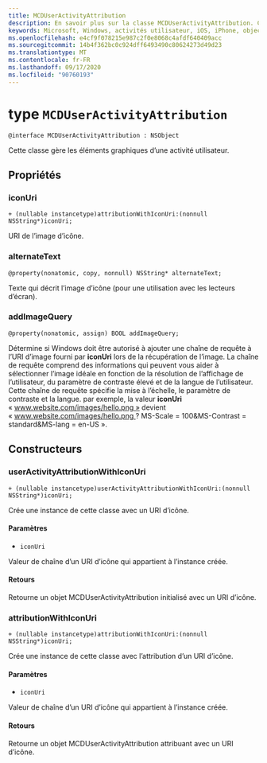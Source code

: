 ```yaml
---
title: MCDUserActivityAttribution
description: En savoir plus sur la classe MCDUserActivityAttribution. Cette classe gère les éléments graphiques d’une activité utilisateur.
keywords: Microsoft, Windows, activités utilisateur, iOS, iPhone, objectiveC, appareils connectés, projet Rome
ms.openlocfilehash: e4cf9f078215e987c2f0e8068c4afdf640409acc
ms.sourcegitcommit: 14b4f362bc0c924dff6493490c80624273d49d23
ms.translationtype: MT
ms.contentlocale: fr-FR
ms.lasthandoff: 09/17/2020
ms.locfileid: "90760193"
---
```

# <a name="class-mcduseractivityattribution"></a>type `MCDUserActivityAttribution`

```
@interface MCDUserActivityAttribution : NSObject
```

Cette classe gère les éléments graphiques d’une activité utilisateur.

## <a name="properties"></a>Propriétés

### <a name="iconuri"></a>iconUri
`+ (nullable instancetype)attributionWithIconUri:(nonnull NSString*)iconUri;`

URI de l’image d’icône.

### <a name="alternatetext"></a>alternateText
`@property(nonatomic, copy, nonnull) NSString* alternateText;`

Texte qui décrit l’image d’icône (pour une utilisation avec les lecteurs d’écran).

### <a name="addimagequery"></a>addImageQuery
`@property(nonatomic, assign) BOOL addImageQuery;`

Détermine si Windows doit être autorisé à ajouter une chaîne de requête à l’URI d’image fourni par **iconUri** lors de la récupération de l’image. La chaîne de requête comprend des informations qui peuvent vous aider à sélectionner l’image idéale en fonction de la résolution de l’affichage de l’utilisateur, du paramètre de contraste élevé et de la langue de l’utilisateur. Cette chaîne de requête spécifie la mise à l’échelle, le paramètre de contraste et la langue. par exemple, la valeur **iconUri** « www.website.com/images/hello.png » devient « www.website.com/images/hello.png ? MS-Scale = 100&MS-Contrast = standard&MS-lang = en-US ».

## <a name="constructors"></a>Constructeurs

### <a name="useractivityattributionwithiconuri"></a>userActivityAttributionWithIconUri
`+ (nullable instancetype)userActivityAttributionWithIconUri:(nonnull NSString*)iconUri;`

Crée une instance de cette classe avec un URI d’icône.

#### <a name="parameters"></a>Paramètres
* `iconUri` 

Valeur de chaîne d’un URI d’icône qui appartient à l’instance créée.

#### <a name="returns"></a>Retours
Retourne un objet MCDUserActivityAttribution initialisé avec un URI d’icône.

### <a name="attributionwithiconuri"></a>attributionWithIconUri
`+ (nullable instancetype)attributionWithIconUri:(nonnull NSString*)iconUri;`

Crée une instance de cette classe avec l’attribution d’un URI d’icône.

#### <a name="parameters"></a>Paramètres
* `iconUri` 

Valeur de chaîne d’un URI d’icône qui appartient à l’instance créée.

#### <a name="returns"></a>Retours
Retourne un objet MCDUserActivityAttribution attribuant avec un URI d’icône.